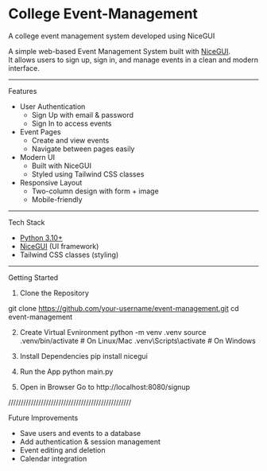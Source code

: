 # College Event-Management
A college event management system developed using NiceGUI

A simple web-based Event Management System built with [NiceGUI](https://nicegui.io).  
It allows users to sign up, sign in, and manage events in a clean and modern interface.  

---

 Features
- User Authentication
  - Sign Up with email & password
  - Sign In to access events  
- Event Pages
  - Create and view events
  - Navigate between pages easily  
- Modern UI
  - Built with NiceGUI
  - Styled using Tailwind CSS classes  
- Responsive Layout
  - Two-column design with form + image
  - Mobile-friendly  

---

Tech Stack
- [Python 3.10+](https://www.python.org/)
- [NiceGUI](https://nicegui.io/) (UI framework)  
- Tailwind CSS classes (styling)  

---

Getting Started

1. Clone the Repository

git clone https://github.com/your-username/event-management.git
cd event-management

2. Create Virtual Evnironment
python -m venv .venv
source .venv/bin/activate   # On Linux/Mac
.venv\Scripts\activate      # On Windows

3. Install Dependencies
pip install nicegui

4. Run the App
python main.py

5. Open in Browser
Go to http://localhost:8080/signup


/////////////////////////////////////////////////

Future Improvements

- Save users and events to a database
- Add authentication & session management
- Event editing and deletion
- Calendar integration


